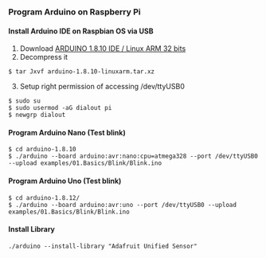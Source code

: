 ### Program Arduino on Raspberry Pi
#### Install Arduino IDE on Raspbian OS via USB
1. Download  [ARDUINO 1.8.10 IDE / Linux ARM 32 bits](https://www.arduino.cc/en/Main/Software)
2. Decompress it<br>
```shell
$ tar Jxvf arduino-1.8.10-linuxarm.tar.xz 
```
3. Setup right permission of accessing /dev/ttyUSB0
```shell
$ sudo su
$ sudo usermod -aG dialout pi 
$ newgrp dialout
```
#### Program Arduino Nano (Test blink) 
```
$ cd arduino-1.8.10
$ ./arduino --board arduino:avr:nano:cpu=atmega328 --port /dev/ttyUSB0 --upload examples/01.Basics/Blink/Blink.ino 
```
#### Program Arduino Uno (Test blink) 
```shell
$ cd arduino-1.8.12/
$ ./arduino --board arduino:avr:uno --port /dev/ttyUSB0 --upload examples/01.Basics/Blink/Blink.ino 
```
#### Install Library
```
./arduino --install-library "Adafruit Unified Sensor"
```
